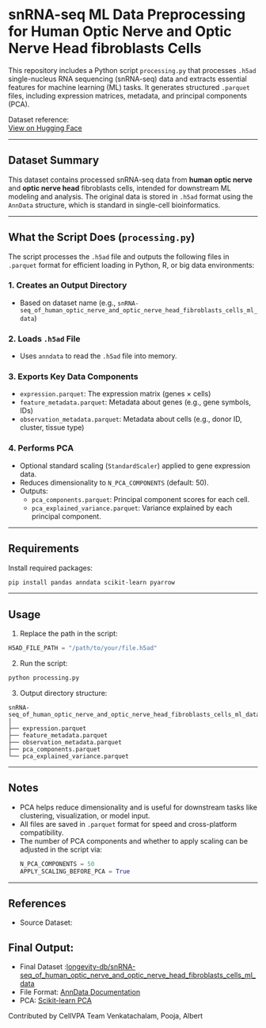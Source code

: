 
#  snRNA-seq ML Data Preprocessing for Human Optic Nerve and Optic Nerve Head fibroblasts  Cells

This repository includes a Python script `processing.py` that processes `.h5ad` single-nucleus RNA sequencing (snRNA-seq) data and extracts essential features for machine learning (ML) tasks. It generates structured `.parquet` files, including expression matrices, metadata, and principal components (PCA).

Dataset reference:  
[View on Hugging Face](https://huggingface.co/datasets/longevity-db/snRNA-seq_of_human_optic_nerve_and_optic_nerve_head_endothelial_cells_ml_data)

---

## Dataset Summary

This dataset contains processed snRNA-seq data from **human optic nerve** and **optic nerve head** fibroblasts cells, intended for downstream ML modeling and analysis. The original data is stored in `.h5ad` format using the `AnnData` structure, which is standard in single-cell bioinformatics.

---

## What the Script Does (`processing.py`)

The script processes the `.h5ad` file and outputs the following files in `.parquet` format for efficient loading in Python, R, or big data environments:

### 1. **Creates an Output Directory**
- Based on dataset name (e.g., `snRNA-seq_of_human_optic_nerve_and_optic_nerve_head_fibroblasts_cells_ml_data`)

### 2. **Loads `.h5ad` File**
- Uses `anndata` to read the `.h5ad` file into memory.

### 3. **Exports Key Data Components**
- `expression.parquet`: The expression matrix (genes × cells)
- `feature_metadata.parquet`: Metadata about genes (e.g., gene symbols, IDs)
- `observation_metadata.parquet`: Metadata about cells (e.g., donor ID, cluster, tissue type)

### 4. **Performs PCA**
- Optional standard scaling (`StandardScaler`) applied to gene expression data.
- Reduces dimensionality to `N_PCA_COMPONENTS` (default: 50).
- Outputs:
  - `pca_components.parquet`: Principal component scores for each cell.
  - `pca_explained_variance.parquet`: Variance explained by each principal component.

---

## Requirements

Install required packages:

```bash
pip install pandas anndata scikit-learn pyarrow
```

---

## Usage

1. Replace the path in the script:

```python
H5AD_FILE_PATH = "/path/to/your/file.h5ad"
```

2. Run the script:

```bash
python processing.py
```

3. Output directory structure:

```
snRNA-seq_of_human_optic_nerve_and_optic_nerve_head_fibroblasts_cells_ml_data/
│
├── expression.parquet
├── feature_metadata.parquet
├── observation_metadata.parquet
├── pca_components.parquet
└── pca_explained_variance.parquet
```

---

## Notes

- PCA helps reduce dimensionality and is useful for downstream tasks like clustering, visualization, or model input.
- All files are saved in `.parquet` format for speed and cross-platform compatibility.
- The number of PCA components and whether to apply scaling can be adjusted in the script via:
  ```python
  N_PCA_COMPONENTS = 50
  APPLY_SCALING_BEFORE_PCA = True
  ```

---

## References
- Source Dataset:

## Final Output:
- Final Dataset :[longevity-db/snRNA-seq_of_human_optic_nerve_and_optic_nerve_head_fibroblasts_cells_ml_data](https://huggingface.co/datasets/longevity-db/snRNA-seq_of_human_optic_nerve_and_optic_nerve_head_endothelial_cells_ml_data)
- File Format: [AnnData Documentation](https://anndata.readthedocs.io/en/latest/)
- PCA: [Scikit-learn PCA](https://scikit-learn.org/stable/modules/generated/sklearn.decomposition.PCA.html)


Contributed by CellVPA Team
Venkatachalam, Pooja, Albert

